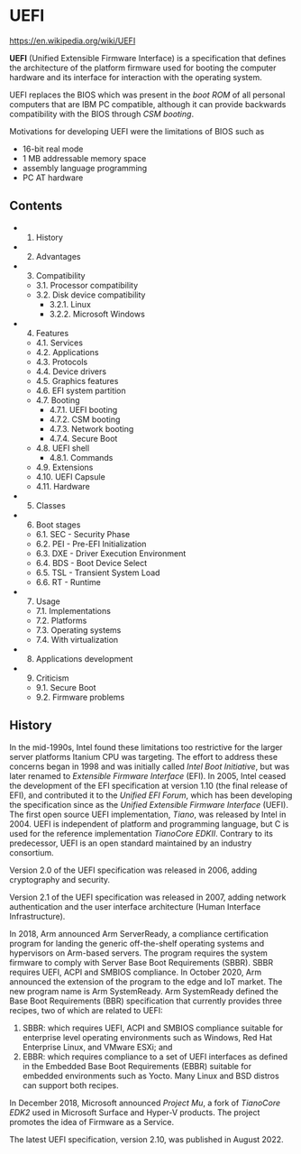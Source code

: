 # UEFI

https://en.wikipedia.org/wiki/UEFI

**UEFI** (Unified Extensible Firmware Interface) is a specification that defines the architecture of the platform firmware used for booting the computer hardware and its interface for interaction with the operating system.

UEFI replaces the BIOS which was present in the *boot ROM* of all personal computers that are IBM PC compatible, although it can provide backwards compatibility with the BIOS through *CSM booting*.

Motivations for developing UEFI were the limitations of BIOS such as
- 16-bit real mode
- 1 MB addressable memory space
- assembly language programming
- PC AT hardware

## Contents

- 1. History
- 2. Advantages
- 3. Compatibility
  - 3.1. Processor compatibility
  - 3.2. Disk device compatibility
    - 3.2.1. Linux
    - 3.2.2. Microsoft Windows
- 4. Features
  - 4.1. Services
  - 4.2. Applications
  - 4.3. Protocols
  - 4.4. Device drivers
  - 4.5. Graphics features
  - 4.6. EFI system partition
  - 4.7. Booting
    - 4.7.1. UEFI booting
    - 4.7.2. CSM booting
    - 4.7.3. Network booting
    - 4.7.4. Secure Boot
  - 4.8. UEFI shell
    - 4.8.1. Commands
  - 4.9. Extensions
  - 4.10. UEFI Capsule
  - 4.11. Hardware
- 5. Classes
- 6. Boot stages
  - 6.1. SEC - Security Phase
  - 6.2. PEI - Pre-EFI Initialization
  - 6.3. DXE - Driver Execution Environment
  - 6.4. BDS - Boot Device Select
  - 6.5. TSL - Transient System Load
  - 6.6. RT - Runtime
- 7. Usage
  - 7.1. Implementations
  - 7.2. Platforms
  - 7.3. Operating systems
  - 7.4. With virtualization
- 8. Applications development
- 9. Criticism
  - 9.1. Secure Boot
  - 9.2. Firmware problems

## History

In the mid-1990s, Intel found these limitations too restrictive for the larger server platforms Itanium CPU was targeting. The effort to address these concerns began in 1998 and was initially called *Intel Boot Initiative*, but was later renamed to *Extensible Firmware Interface* (EFI). In 2005, Intel ceased the development of the EFI specification at version 1.10 (the final release of EFI), and contributed it to the *Unified EFI Forum*, which has been developing the specification since as the *Unified Extensible Firmware Interface* (UEFI). The first open source UEFI implementation, *Tiano*, was released by Intel in 2004. UEFI is independent of platform and programming language, but C is used for the reference implementation *TianoCore EDKII*. Contrary to its predecessor, UEFI is an open standard maintained by an industry consortium.

Version 2.0 of the UEFI specification was released in 2006, adding cryptography and security.

Version 2.1 of the UEFI specification was released in 2007, adding network authentication and the user interface architecture (Human Interface Infrastructure).

In 2018, Arm announced Arm ServerReady, a compliance certification program for landing the generic off-the-shelf operating systems and hypervisors on Arm-based servers. The program requires the system firmware to comply with Server Base Boot Requirements (SBBR). SBBR requires UEFI, ACPI and SMBIOS compliance. In October 2020, Arm announced the extension of the program to the edge and IoT market. The new program name is Arm SystemReady. Arm SystemReady defined the Base Boot Requirements (BBR) specification that currently provides three recipes, two of which are related to UEFI:
1. SBBR: which requires UEFI, ACPI and SMBIOS compliance suitable for enterprise level operating environments such as Windows, Red Hat Enterprise Linux, and VMware ESXi; and
2. EBBR: which requires compliance to a set of UEFI interfaces as defined in the Embedded Base Boot Requirements (EBBR) suitable for embedded environments such as Yocto. Many Linux and BSD distros can support both recipes.

In December 2018, Microsoft announced *Project Mu*, a fork of *TianoCore EDK2* used in Microsoft Surface and Hyper-V products. The project promotes the idea of Firmware as a Service.

The latest UEFI specification, version 2.10, was published in August 2022.

